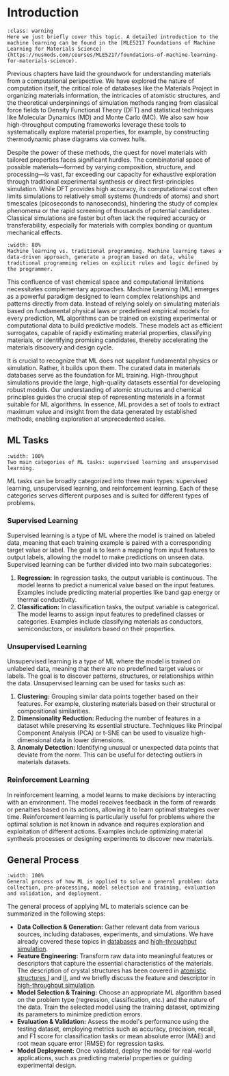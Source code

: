 # Introduction
```{admonition} Machine Learning
:class: warning
Here we just briefly cover this topic. A detailed introduction to the machine learning can be found in the [MLE5217 Foundations of Machine Learning for Materials Science](https://nusmods.com/courses/MLE5217/foundations-of-machine-learning-for-materials-science).
```
Previous chapters have laid the groundwork for understanding materials from a computational perspective. We have explored the nature of computation itself, the critical role of databases like the Materials Project in organizing materials information, the intricacies of atomistic structures, and the theoretical underpinnings of simulation methods ranging from classical force fields to Density Functional Theory (DFT) and statistical techniques like Molecular Dynamics (MD) and Monte Carlo (MC). We also saw how high-throughput computing frameworks leverage these tools to systematically explore material properties, for example, by constructing thermodynamic phase diagrams via convex hulls.

Despite the power of these methods, the quest for novel materials with tailored properties faces significant hurdles. The combinatorial space of possible materials—formed by varying composition, structure, and processing—is vast, far exceeding our capacity for exhaustive exploration through traditional experimental synthesis or direct first-principles simulation. While DFT provides high accuracy, its computational cost often limits simulations to relatively small systems (hundreds of atoms) and short timescales (picoseconds to nanoseconds), hindering the study of complex phenomena or the rapid screening of thousands of potential candidates. Classical simulations are faster but often lack the required accuracy or transferability, especially for materials with complex bonding or quantum mechanical effects.

```{figure} ../figures/ml_vs_programming.png
:width: 80%
Machine learning vs. traditional programming. Machine learning takes a data-driven approach, generate a program based on data, while traditional programming relies on explicit rules and logic defined by the programmer.
```

This confluence of vast chemical space and computational limitations necessitates complementary approaches. Machine Learning (ML) emerges as a powerful paradigm designed to learn complex relationships and patterns directly from data. Instead of relying solely on simulating materials based on fundamental physical laws or predefined empirical models for every prediction, ML algorithms can be trained on existing experimental or computational data to build predictive models. These models act as efficient surrogates, capable of rapidly estimating material properties, classifying materials, or identifying promising candidates, thereby accelerating the materials discovery and design cycle.

It is crucial to recognize that ML does not supplant fundamental physics or simulation. Rather, it builds upon them. The curated data in materials databases serve as the foundation for ML training. High-throughput simulations provide the large, high-quality datasets essential for developing robust models. Our understanding of atomic structures and chemical principles guides the crucial step of representing materials in a format suitable for ML algorithms. In essence, ML provides a set of tools to extract maximum value and insight from the data generated by established methods, enabling exploration at unprecedented scales.

## ML Tasks
```{figure} ../figures/ml_tasks.png
:width: 100%
Two main categories of ML tasks: supervised learning and unsupervised learning.
```
ML tasks can be broadly categorized into three main types: supervised learning, unsupervised learning, and reinforcement learning. Each of these categories serves different purposes and is suited for different types of problems.

### Supervised Learning
Supervised learning is a type of ML where the model is trained on labeled data, meaning that each training example is paired with a corresponding target value or label. The goal is to learn a mapping from input features to output labels, allowing the model to make predictions on unseen data. Supervised learning can be further divided into two main subcategories:
1. **Regression:** In regression tasks, the output variable is continuous. The model learns to predict a numerical value based on the input features. Examples include predicting material properties like band gap energy or thermal conductivity.
2. **Classification:** In classification tasks, the output variable is categorical. The model learns to assign input features to predefined classes or categories. Examples include classifying materials as conductors, semiconductors, or insulators based on their properties.

### Unsupervised Learning
Unsupervised learning is a type of ML where the model is trained on unlabeled data, meaning that there are no predefined target values or labels. The goal is to discover patterns, structures, or relationships within the data. Unsupervised learning can be used for tasks such as:
1. **Clustering:** Grouping similar data points together based on their features. For example, clustering materials based on their structural or compositional similarities.
2. **Dimensionality Reduction:** Reducing the number of features in a dataset while preserving its essential structure. Techniques like Principal Component Analysis (PCA) or t-SNE can be used to visualize high-dimensional data in lower dimensions.
3. **Anomaly Detection:** Identifying unusual or unexpected data points that deviate from the norm. This can be useful for detecting outliers in materials datasets.

### Reinforcement Learning
In reinforcement learning, a model learns to make decisions by interacting with an environment. The model receives feedback in the form of rewards or penalties based on its actions, allowing it to learn optimal strategies over time. Reinforcement learning is particularly useful for problems where the optimal solution is not known in advance and requires exploration and exploitation of different actions. Examples include optimizing material synthesis processes or designing experiments to discover new materials.

## General Process
```{figure} ../figures/ml_process.png
:width: 100%
General process of how ML is applied to solve a general problem: data collection, pre-processing, model selection and training, evaluation and validation, and deployment.
```
The general process of applying ML to materials science can be summarized in the following steps:
- **Data Collection & Generation:** Gather relevant data from various sources, including databases, experiments, and simulations. We have already covered these topics in [databases](../database/index.md) and [high-throughput simulation](../high_throughput/index.md).
- **Feature Engineering:** Transform raw data into meaningful features or descriptors that capture the essential characteristics of the materials. The description of crystal structures has been covered in [atomistic structures I](../atomistic_structure_I/index.md) and [II](../atomistic_structure_II/index.md), and we briefly discuss the feature and descriptor in [high-throughput simulation](../high_throughput/data_mining.md).
- **Model Selection & Training:** Choose an appropriate ML algorithm based on the problem type (regression, classification, etc.) and the nature of the data. Train the selected model using the training dataset, optimizing its parameters to minimize prediction errors.
- **Evaluation & Validation:** Assess the model's performance using the testing dataset, employing metrics such as accuracy, precision, recall, and F1 score for classification tasks or mean absolute error (MAE) and root mean square error (RMSE) for  regression tasks.
- **Model Deployment:** Once validated, deploy the model for real-world applications, such as predicting material properties or guiding experimental design.
